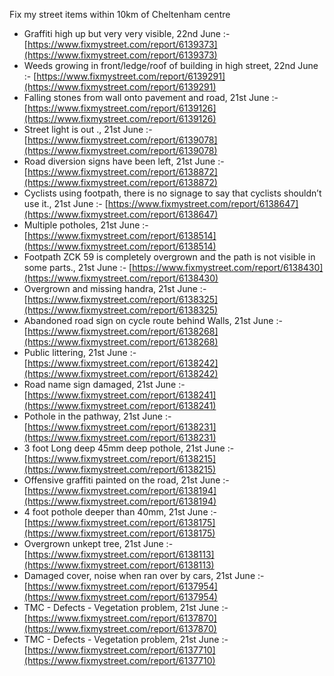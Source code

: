Fix my street items within 10km of Cheltenham centre

<!-- fix_marker starts -->

- Graffiti high up but very very visible, 22nd June :- [https://www.fixmystreet.com/report/6139373](https://www.fixmystreet.com/report/6139373)
- Weeds growing in front/ledge/roof of building in high street, 22nd June :- [https://www.fixmystreet.com/report/6139291](https://www.fixmystreet.com/report/6139291)
- Falling stones from wall onto pavement and road, 21st June :- [https://www.fixmystreet.com/report/6139126](https://www.fixmystreet.com/report/6139126)
- Street light is out ., 21st June :- [https://www.fixmystreet.com/report/6139078](https://www.fixmystreet.com/report/6139078)
- Road diversion signs have been left, 21st June :- [https://www.fixmystreet.com/report/6138872](https://www.fixmystreet.com/report/6138872)
- Cyclists using footpath, there is no signage to say that cyclists shouldn’t use it., 21st June :- [https://www.fixmystreet.com/report/6138647](https://www.fixmystreet.com/report/6138647)
- Multiple potholes, 21st June :- [https://www.fixmystreet.com/report/6138514](https://www.fixmystreet.com/report/6138514)
- Footpath ZCK 59 is completely overgrown and the path is not visible in some parts., 21st June :- [https://www.fixmystreet.com/report/6138430](https://www.fixmystreet.com/report/6138430)
- Overgrown and missing handra, 21st June :- [https://www.fixmystreet.com/report/6138325](https://www.fixmystreet.com/report/6138325)
- Abandoned road sign on cycle route behind Walls, 21st June :- [https://www.fixmystreet.com/report/6138268](https://www.fixmystreet.com/report/6138268)
- Public littering, 21st June :- [https://www.fixmystreet.com/report/6138242](https://www.fixmystreet.com/report/6138242)
- Road name sign damaged, 21st June :- [https://www.fixmystreet.com/report/6138241](https://www.fixmystreet.com/report/6138241)
- Pothole in the pathway, 21st June :- [https://www.fixmystreet.com/report/6138231](https://www.fixmystreet.com/report/6138231)
- 3 foot Long deep 45mm deep pothole, 21st June :- [https://www.fixmystreet.com/report/6138215](https://www.fixmystreet.com/report/6138215)
- Offensive graffiti painted on the road, 21st June :- [https://www.fixmystreet.com/report/6138194](https://www.fixmystreet.com/report/6138194)
- 4 foot pothole deeper than 40mm, 21st June :- [https://www.fixmystreet.com/report/6138175](https://www.fixmystreet.com/report/6138175)
- Overgrown unkept tree, 21st June :- [https://www.fixmystreet.com/report/6138113](https://www.fixmystreet.com/report/6138113)
- Damaged cover, noise when ran over by cars, 21st June :- [https://www.fixmystreet.com/report/6137954](https://www.fixmystreet.com/report/6137954)
- TMC - Defects - Vegetation problem, 21st June :- [https://www.fixmystreet.com/report/6137870](https://www.fixmystreet.com/report/6137870)
- TMC - Defects - Vegetation problem, 21st June :- [https://www.fixmystreet.com/report/6137710](https://www.fixmystreet.com/report/6137710)

<!-- fix_marker ends -->